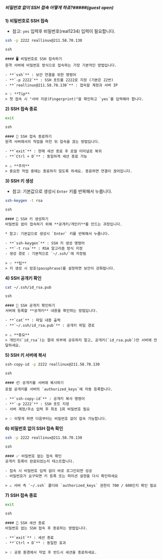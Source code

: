 ##### 비밀번호 없이 SSH 접속 어떻게 하죠?#####(guest open)

**1) 비밀번호로 SSH 접속**

* 참고: `yes` 입력후 비밀번호(real1234) 입력이 필요합니다.

```bash
ssh -p 2222 reallinux@211.58.70.130
```

```tech
ssh
```

```desc
#### 🖥 비밀번호로 SSH 접속하기
원격 서버에 비밀번호 방식으로 접속하는 가장 기본적인 방법입니다.

- **`ssh`** : 보안 연결을 위한 명령어
- **`-p 2222`** : SSH 포트를 2222로 지정 (기본은 22번)
- **`reallinux@211.58.70.130`** : 접속할 계정과 서버 IP

> 💡 **Tip**
> 첫 접속 시 "서버 지문(Fingerprint)"을 확인하고 `yes`를 입력해야 합니다.
```

**2) SSH 접속 종료**

```bash
exit
```

```tech
ssh
```

```desc
#### 🔌 SSH 접속 종료하기
원격 서버에서의 작업을 마친 뒤 접속을 끊는 방법입니다.

- **`exit`** : 현재 세션 종료 후 로컬 터미널로 복귀
- **`Ctrl + D`** : 동일하게 세션 종료 가능

> ⚠️ **주의**
> 중요한 작업 중에는 종료하지 않도록 하세요. 종료하면 연결이 끊어집니다.
```

**3) SSH 키 생성**

* 참고: 기본값으로 생성시 `Enter` 키를 반복해서 누릅니다.

```bash
ssh-keygen -t rsa
```

```tech
ssh
```

```desc
#### 🔑 SSH 키 생성하기
비밀번호 없이 접속하기 위해 **공개키/개인키**를 만드는 과정입니다.

* 참고: 기본값으로 생성시 `Enter` 키를 반복해서 누릅니다.

- **`ssh-keygen`** : SSH 키 생성 명령어
- **`-t rsa`** : RSA 알고리즘 방식 지정
- 생성 경로 : 기본적으로 `~/.ssh/`에 저장됨

> 💡 **팁**
> 키 생성 시 암호(passphrase)를 설정하면 보안이 강화됩니다.
```

**4) SSH 공개키 확인**

```bash
cat ~/.ssh/id_rsa.pub
```

```tech
ssh
```

```desc
#### 📜 SSH 공개키 확인하기
서버에 등록할 **공개키** 내용을 확인하는 방법입니다.

- **`cat`** : 파일 내용 출력
- **`~/.ssh/id_rsa.pub`** : 공개키 파일 경로

> ⚠️ **중요**
> 개인키(`id_rsa`)는 절대 외부에 공유하지 말고, 공개키(`id_rsa.pub`)만 서버에 전달하세요.
```


**5) SSH 키 서버에 복사**

```bash
ssh-copy-id -p 2222 reallinux@211.58.70.130
```

```tech
ssh
```

```desc
#### 📦 공개키를 서버에 복사하기
로컬 공개키를 서버의 `authorized_keys`에 자동 등록합니다.

- **`ssh-copy-id`** : 공개키 복사 명령어
- **`-p 2222`** : SSH 포트 지정
- 서버 계정/주소 입력 후 최초 1회 비밀번호 필요

> 💡 이렇게 하면 다음부터는 비밀번호 없이 접속 가능합니다.
```

**6) 비밀번호 없이 SSH 접속 확인**

```bash
ssh -p 2222 reallinux@211.58.70.130
```

```tech
ssh
```

```desc
#### ✅ 비밀번호 없는 접속 확인
공개키 등록이 완료되었는지 테스트합니다.

- 접속 시 비밀번호 입력 없이 바로 로그인되면 성공
- 비밀번호가 요구되면 키 등록 또는 퍼미션 설정을 다시 확인하세요

> ⚠️ 서버 측 `~/.ssh` 폴더와 `authorized_keys` 권한이 700 / 600인지 확인 필요
```

**7) SSH 접속 종료**

```bash
exit
```

```tech
ssh
```

```desc
#### 🔌 SSH 세션 종료
비밀번호 없는 SSH 접속 후 종료하는 방법입니다.

- **`exit`** : 세션 종료
- **`Ctrl + D`** : 동일한 효과

> 💡 공용 환경에서 작업 후 반드시 세션을 종료하세요.
```

